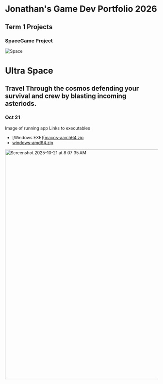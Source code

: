 # Jonathan's Game Dev Portfolio 2026

## Term 1 Projects

### SpaceGame Project

![Space](https://jonathangallego-gamedev.github.io/Portfolio/)

# Ultra Space
## Travel Through the cosmos defending your survival and crew by blasting incoming asteriods.
### Oct 21
Image of running app
Links to executables
* [Windows EXE]([macos-aarch64.zip](https://github.com/user-attachments/files/23023182/macos-aarch64.zip)
* [windows-amd64.zip](https://github.com/user-attachments/files/23023485/windows-amd64.zip)
<img width="955" height="758" alt="Screenshot 2025-10-21 at 8 07 35 AM" src="https://github.com/user-attachments/assets/903c01d8-90cc-4cc9-9c0e-a3fe9418a263" />
